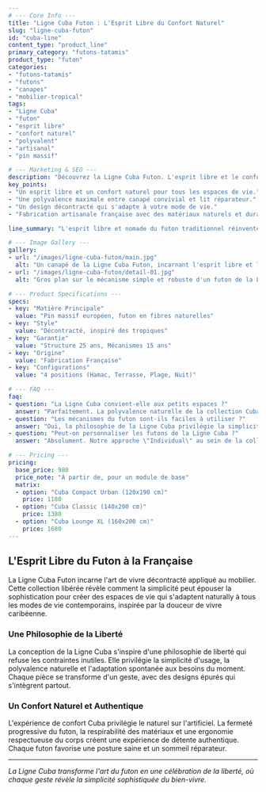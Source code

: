 ```yaml
---
# --- Core Info ---
title: "Ligne Cuba Futon : L'Esprit Libre du Confort Naturel"
slug: "ligne-cuba-futon"
id: "cuba-line"
content_type: "product_line"
primary_category: "futons-tatamis"
product_type: "futon"
categories:
- "futons-tatamis"
- "futons"
- "canapes"
- "mobilier-tropical"
tags:
- "Ligne Cuba"
- "futon"
- "esprit libre"
- "confort naturel"
- "polyvalent"
- "artisanal"
- "pin massif"

# --- Marketing & SEO ---
description: "Découvrez la Ligne Cuba Futon. L'esprit libre et le confort naturel d'un design décontracté, pour un art de vivre qui s'adapte à vous. Fabrication artisanale française."
key_points:
- "Un esprit libre et un confort naturel pour tous les espaces de vie."
- "Une polyvalence maximale entre canapé convivial et lit réparateur."
- "Un design décontracté qui s'adapte à votre mode de vie."
- "Fabrication artisanale française avec des matériaux naturels et durables."

line_summary: "L'esprit libre et nomade du futon traditionnel réinventé pour une vie moderne en mouvement perpétuel."

# --- Image Gallery ---
gallery:
- url: "/images/ligne-cuba-futon/main.jpg"
  alt: "Un canapé de la Ligne Cuba Futon, incarnant l'esprit libre et le confort naturel dans un salon."
- url: "/images/ligne-cuba-futon/detail-01.jpg"
  alt: "Gros plan sur le mécanisme simple et robuste d'un futon de la Ligne Cuba."

# --- Product Specifications ---
specs:
- key: "Matière Principale"
  value: "Pin massif européen, futon en fibres naturelles"
- key: "Style"
  value: "Décontracté, inspiré des tropiques"
- key: "Garantie"
  value: "Structure 25 ans, Mécanismes 15 ans"
- key: "Origine"
  value: "Fabrication Française"
- key: "Configurations"
  value: "4 positions (Hamac, Terrasse, Plage, Nuit)"

# --- FAQ ---
faq:
- question: "La Ligne Cuba convient-elle aux petits espaces ?"
  answer: "Parfaitement. La polyvalence naturelle de la collection Cuba permet d'optimiser tous les espaces, même les plus réduits, en offrant plusieurs fonctions en un seul meuble."
- question: "Les mécanismes du futon sont-ils faciles à utiliser ?"
  answer: "Oui, la philosophie de la Ligne Cuba privilégie la simplicité d'usage avec des transformations intuitives qui ne demandent aucun effort."
- question: "Peut-on personnaliser les futons de la Ligne Cuba ?"
  answer: "Absolument. Notre approche \"Individual\" au sein de la collection permet d'adapter chaque futon selon vos besoins spécifiques et vos préférences esthétiques en termes de finitions et de textiles."

# --- Pricing ---
pricing:
  base_price: 980
  price_note: "À partir de, pour un module de base"
  matrix:
  - option: "Cuba Compact Urban (120x190 cm)"
    price: 1180
  - option: "Cuba Classic (140x200 cm)"
    price: 1380
  - option: "Cuba Lounge XL (160x200 cm)"
    price: 1680
---
```


## L'Esprit Libre du Futon à la Française

La Ligne Cuba Futon incarne l'art de vivre décontracté appliqué au mobilier. Cette collection libérée révèle comment la simplicité peut épouser la sophistication pour créer des espaces de vie qui s'adaptent naturally à tous les modes de vie contemporains, inspirée par la douceur de vivre caribéenne.

### Une Philosophie de la Liberté

La conception de la Ligne Cuba s'inspire d'une philosophie de liberté qui refuse les contraintes inutiles. Elle privilégie la simplicité d'usage, la polyvalence naturelle et l'adaptation spontanée aux besoins du moment. Chaque pièce se transforme d'un geste, avec des designs épurés qui s'intègrent partout.

### Un Confort Naturel et Authentique

L'expérience de confort Cuba privilégie le naturel sur l'artificiel. La fermeté progressive du futon, la respirabilité des matériaux et une ergonomie respectueuse du corps créent une expérience de détente authentique. Chaque futon favorise une posture saine et un sommeil réparateur.

---
_La Ligne Cuba transforme l'art du futon en une célébration de la liberté, où chaque geste révèle la simplicité sophistiquée du bien-vivre._